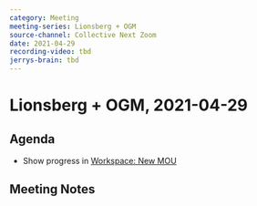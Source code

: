 ```yaml
---
category: Meeting
meeting-series: Lionsberg + OGM
source-channel: Collective Next Zoom
date: 2021-04-29
recording-video: tbd
jerrys-brain: tbd
---
```

# Lionsberg + OGM, 2021-04-29

## Agenda

- Show progress in [Workspace: New MOU](https://hackmd.io/@peterkaminski/H1unImDwu)


## Meeting Notes


